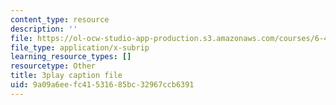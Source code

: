 ```yaml
---
content_type: resource
description: ''
file: https://ol-ocw-studio-app-production.s3.amazonaws.com/courses/6-451-principles-of-digital-communication-ii-spring-2005/9a09a6eefc41531685bc32967ccb6391_SV08nmxzdAU.vtt
file_type: application/x-subrip
learning_resource_types: []
resourcetype: Other
title: 3play caption file
uid: 9a09a6ee-fc41-5316-85bc-32967ccb6391
---
```

